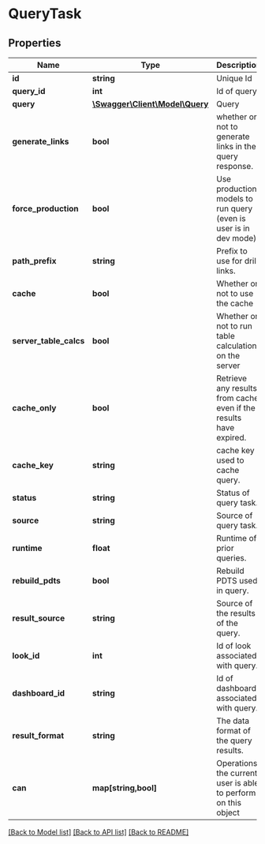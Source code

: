 # QueryTask

## Properties
Name | Type | Description | Notes
------------ | ------------- | ------------- | -------------
**id** | **string** | Unique Id | [optional] 
**query_id** | **int** | Id of query | [optional] 
**query** | [**\Swagger\Client\Model\Query**](Query.md) | Query | [optional] 
**generate_links** | **bool** | whether or not to generate links in the query response. | [optional] 
**force_production** | **bool** | Use production models to run query (even is user is in dev mode). | [optional] 
**path_prefix** | **string** | Prefix to use for drill links. | [optional] 
**cache** | **bool** | Whether or not to use the cache | [optional] 
**server_table_calcs** | **bool** | Whether or not to run table calculations on the server | [optional] 
**cache_only** | **bool** | Retrieve any results from cache even if the results have expired. | [optional] 
**cache_key** | **string** | cache key used to cache query. | [optional] 
**status** | **string** | Status of query task. | [optional] 
**source** | **string** | Source of query task. | [optional] 
**runtime** | **float** | Runtime of prior queries. | [optional] 
**rebuild_pdts** | **bool** | Rebuild PDTS used in query. | [optional] 
**result_source** | **string** | Source of the results of the query. | [optional] 
**look_id** | **int** | Id of look associated with query. | [optional] 
**dashboard_id** | **string** | Id of dashboard associated with query. | [optional] 
**result_format** | **string** | The data format of the query results. | [optional] 
**can** | **map[string,bool]** | Operations the current user is able to perform on this object | [optional] 

[[Back to Model list]](../README.md#documentation-for-models) [[Back to API list]](../README.md#documentation-for-api-endpoints) [[Back to README]](../README.md)



